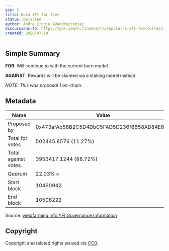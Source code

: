 ```yaml
---
yip: 2
title: Burn YFI for fees
status: Rejected
author: Andre Cronje (@andrecronje)
discussions-to: https://gov.yearn.finance/t/proposal-1-yfi-fee-collection/25
created: 2020-07-19
---
```


## Simple Summary

**FOR**: Will continue to with the current burn model.

**AGAINST**: Rewards will be claimed via a staking model instead.

_NOTE: This was proposal 1 on-chain._

## Metadata

| Name                | Value                                      |
| ------------------- | ------------------------------------------ |
| Proposed by         | 0x473afAb58B2C5D4DbC5FAD5D236f6658AD84E83b |
| Total for votes     | 502445.8576 (11.27%)                       |
| Total against votes | 3953417.1244 (88.72%)                      |
| Quorum              | 22.03% 𐄂                                   |
| Start block         | 10490942                                   |
| End block           | 10508222                                   |

Source: [yieldfarming.info YFI Governance Information](https://yieldfarming.info/yearn/vote/)

## Copyright

Copyright and related rights waived via [CC0](https://creativecommons.org/publicdomain/zero/1.0/).
